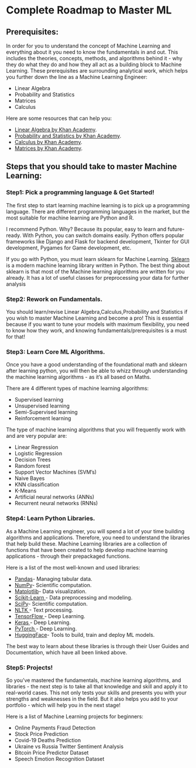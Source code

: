 # Complete Roadmap to Master ML



## Prerequisites:

In order for you to understand the concept of Machine Learning and everything about it  you need to know the fundamentals in and out. This includes the theories, concepts, methods, and algorithms behind it - why they do what they do and how they all act as a building block to Machine Learning. These prerequisites are surrounding analytical work, which helps you further down the line as a Machine Learning Engineer: 

- Linear Algebra
- Probability and Statistics 
- Matrices 
- Calculus 

Here are some resources that can help you:
- [Linear Algebra by Khan Academy](https://www.khanacademy.org/math/linear-algebra).
- [Probability and Statistics by Khan Academy](https://www.khanacademy.org/math/statistics-probability).
- [Calculus by Khan Academy](https://www.khanacademy.org/math/multivariable-calculus).
- [Matrices by Khan Academy](https://www.khanacademy.org/math/algebra-home/alg-matrices).


## Steps that you should take to master Machine Learning:

### Step1: Pick a programming language & Get Started!

The first step to start learning machine learning is to pick up a programming language. There are different programming languages in the market, but the most suitable for machine learning are Python and R.

I recommend Python. Why? Because its popular, easy to learn and future-ready.
With Python, you can switch domains easily. Python offers popular frameworks like Django and Flask for backend development, Tkinter for GUI development, Pygames for Game development, etc.

If you go with Python, you must learn sklearn for Machine Learning. [Sklearn](https://scikit-learn.org/stable/) is a modern machine learning library written in Python. 
The best thing about sklearn is that most of the Machine learning algorithms are written for you already. It has a lot of useful classes for preprocessing your data for further analysis


### Step2: Rework on Fundamentals.

You should learn/revise Linear Algebra,Calculus,Probability and Statistics if you wish to master Machine Learning and become a pro!
This is essential because if you want to tune your models with maximum flexibility, you need to know how they work, and knowing fundamentals/prerequisites is a must for that!


### Step3: Learn Core ML Algorithms.

Once you have a good understanding of the foundational math and sklearn after learning python, you will then be able to whizz through understanding the machine learning algorithms - as it’s all based on Maths.


There are 4 different types of machine learning algorithms:
- Supervised learning
- Unsupervised learning
- Semi-Supervised learning
- Reinforcement learning

The type of machine learning algorithms that you will frequently work with and are very popular are:

- Linear Regression
- Logistic Regression
- Decision Trees
- Random forest
- Support Vector Machines (SVM’s)
- Naive Bayes
- KNN classification
- K-Means
- Artificial neural networks (ANNs)
- Recurrent neural networks (RNNs)

### Step4: Learn Python Libraries.

As a Machine Learning engineer, you will spend a lot of your time building algorithms and applications. Therefore, you need to understand the libraries that help build these. Machine Learning libraries are a collection of functions that have been created to help develop machine learning applications - through their prepackaged functions. 

Here is a list of the most well-known and used libraries: 

- [Pandas](https://pandas.pydata.org/docs/user_guide/index.html#user-guide)- Managing tabular data.
- [NumPy](https://numpy.org/learn/)- Scientific computation.
- [Matplotlib](https://matplotlib.org/stable/tutorials/index)- Data visualization.
- [Scikit-Learn ](https://scikit-learn.org/stable/user_guide.html)- Data preprocessing and modeling.
- [SciPy](https://docs.scipy.org/doc/scipy/tutorial/index.html#user-guide)- Scientific computation.
- [NLTK ](https://www.nltk.org/)- Text processing.
- [TensorFlow ](https://www.tensorflow.org/learn)- Deep Learning.
- [Keras ](https://keras.io/guides/)- Deep Learning.
- [PyTorch ](https://pytorch.org/docs/stable/index.html)- Deep Learning.
- [HuggingFace](https://huggingface.co/)- Tools to build, train and deploy ML models.

The best way to learn about these libraries is through their User Guides and Documentation, which have all been linked above. 


### Step5: Projects!

So you’ve mastered the fundamentals, machine learning algorithms, and libraries - the next step is to take all that knowledge and skill and apply it to real-world cases. This not only tests your skills and presents you with your strengths and weaknesses in the field. But it also helps you add to your portfolio - which will help you in the next stage!

Here is a list of Machine Learning projects for beginners:
- Online Payments Fraud Detection
- Stock Price Prediction
- Covid-19 Deaths Prediction
- Ukraine vs Russia Twitter Sentiment Analysis
- Bitcoin Price Predictor Dataset
- Speech Emotion Recognition Dataset



